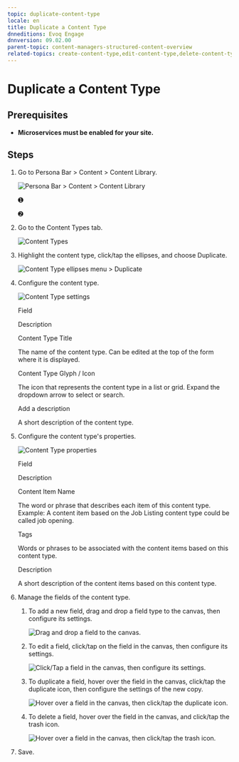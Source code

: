 ```yaml
---
topic: duplicate-content-type
locale: en
title: Duplicate a Content Type
dnneditions: Evoq Engage
dnnversion: 09.02.00
parent-topic: content-managers-structured-content-overview
related-topics: create-content-type,edit-content-type,delete-content-type,content-fields-versus-form-fields
---
```


# Duplicate a Content Type

## Prerequisites

*   **Microservices must be enabled for your site.**

## Steps

1.  Go to Persona Bar \> Content \> Content Library.
    
    ![Persona Bar > Content > Content Library](img/scr-pbar-cmg-Content-E91.png)
    
    ➊
    
    ➋
    
2.  Go to the Content Types tab.
    
    ![Content Types](img/scr-pbtabs-all-Content-ContentLibrary-ContentTypes-E91.png)
    
3.  Highlight the content type, click/tap the ellipses, and choose Duplicate.
    
      
    
    ![Content Type ellipses menu > Duplicate](img/scr-ContentTypes-Ellipses-Duplicate-E91.png)
    
      
    
4.  Configure the content type.
    
      
    
    ![Content Type settings](img/scr-ContentTypes-Settings.png)
    
      
    
    Field
    
    Description
    
    Content Type Title
    
    The name of the content type. Can be edited at the top of the form where it is displayed.
    
    Content Type Glyph / Icon
    
    The icon that represents the content type in a list or grid. Expand the dropdown arrow to select or search.
    
    Add a description
    
    A short description of the content type.
    
5.  Configure the content type's properties.
    
      
    
    ![Content Type properties](img/scr-ContentTypes-Properties.png)
    
      
    
    Field
    
    Description
    
    Content Item Name
    
    The word or phrase that describes each item of this content type. Example: A content item based on the Job Listing content type could be called job opening.
    
    Tags
    
    Words or phrases to be associated with the content items based on this content type.
    
    Description
    
    A short description of the content items based on this content type.
    
6.  Manage the fields of the content type.
    1.  To add a new field, drag and drop a field type to the canvas, then configure its settings.
        
          
        
        ![Drag and drop a field to the canvas.](img/scr-ContentField-Add.png)
        
          
        
    2.  To edit a field, click/tap on the field in the canvas, then configure its settings.
        
          
        
        ![Click/Tap a field in the canvas, then configure its settings.](img/scr-ContentField-Edit.png)
        
          
        
    3.  To duplicate a field, hover over the field in the canvas, click/tap the duplicate icon, then configure the settings of the new copy.
        
          
        
        ![Hover over a field in the canvas, then click/tap the duplicate icon.](img/scr-ContentField-Hover-Dup.png)
        
          
        
    4.  To delete a field, hover over the field in the canvas, and click/tap the trash icon.
        
          
        
        ![Hover over a field in the canvas, then click/tap the trash icon.](img/scr-ContentField-Hover-Del.png)
        
          
        
7.  Save.
